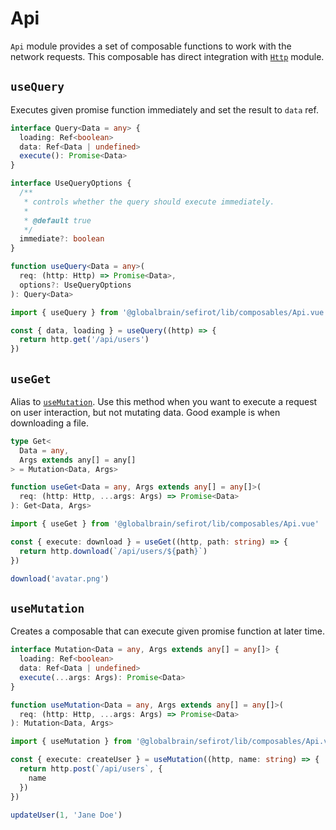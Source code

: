 # Api <Badge text="3.9.0" />

`Api` module provides a set of composable functions to work with the network requests. This composable has direct integration with [`Http`](../network-requests/http) module.

## `useQuery`

Executes given promise function immediately and set the result to `data` ref.

```ts
interface Query<Data = any> {
  loading: Ref<boolean>
  data: Ref<Data | undefined>
  execute(): Promise<Data>
}

interface UseQueryOptions {
  /**
   * controls whether the query should execute immediately.
   * 
   * @default true
   */
  immediate?: boolean
}

function useQuery<Data = any>(
  req: (http: Http) => Promise<Data>,
  options?: UseQueryOptions
): Query<Data>
```

```ts
import { useQuery } from '@globalbrain/sefirot/lib/composables/Api.vue'

const { data, loading } = useQuery((http) => {
  return http.get('/api/users')
})
```

## `useGet`

Alias to [`useMutation`](#usemutation). Use this method when you want to execute a request on user interaction, but not mutating data. Good example is when downloading a file.

```ts
type Get<
  Data = any,
  Args extends any[] = any[]
> = Mutation<Data, Args>

function useGet<Data = any, Args extends any[] = any[]>(
  req: (http: Http, ...args: Args) => Promise<Data>
): Get<Data, Args>
```

```ts
import { useGet } from '@globalbrain/sefirot/lib/composables/Api.vue'

const { execute: download } = useGet((http, path: string) => {
  return http.download(`/api/users/${path}`)
})

download('avatar.png')
```

## `useMutation`

Creates a composable that can execute given promise function at later time.

```ts
interface Mutation<Data = any, Args extends any[] = any[]> {
  loading: Ref<boolean>
  data: Ref<Data | undefined>
  execute(...args: Args): Promise<Data>
}

function useMutation<Data = any, Args extends any[] = any[]>(
  req: (http: Http, ...args: Args) => Promise<Data>
): Mutation<Data, Args>
```

```ts
import { useMutation } from '@globalbrain/sefirot/lib/composables/Api.vue'

const { execute: createUser } = useMutation((http, name: string) => {
  return http.post(`/api/users`, {
    name
  })
})

updateUser(1, 'Jane Doe')
```
